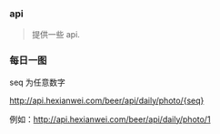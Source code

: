 ### api

> 提供一些 api.

### 每日一图

seq 为任意数字

http://api.hexianwei.com/beer/api/daily/photo/{seq}

例如：http://api.hexianwei.com/beer/api/daily/photo/1
